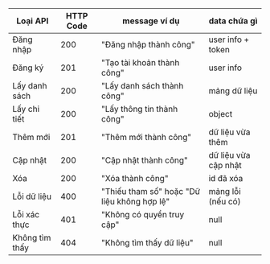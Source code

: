 | Loại API       | HTTP Code | message ví dụ                               | data chứa gì         |
| -------------- | --------- | ------------------------------------------- | -------------------- |
| Đăng nhập      | 200       | "Đăng nhập thành công"                      | user info + token    |
| Đăng ký        | 201       | "Tạo tài khoản thành công"                  | user info            |
| Lấy danh sách  | 200       | "Lấy danh sách thành công"                  | mảng dữ liệu         |
| Lấy chi tiết   | 200       | "Lấy thông tin thành công"                  | object               |
| Thêm mới       | 201       | "Thêm mới thành công"                       | dữ liệu vừa thêm     |
| Cập nhật       | 200       | "Cập nhật thành công"                       | dữ liệu vừa cập nhật |
| Xóa            | 200       | "Xóa thành công"                            | id đã xóa            |
| Lỗi dữ liệu    | 400       | "Thiếu tham số" hoặc "Dữ liệu không hợp lệ" | mảng lỗi (nếu có)    |
| Lỗi xác thực   | 401       | "Không có quyền truy cập"                   | null                 |
| Không tìm thấy | 404       | "Không tìm thấy dữ liệu"                    | null                 |
